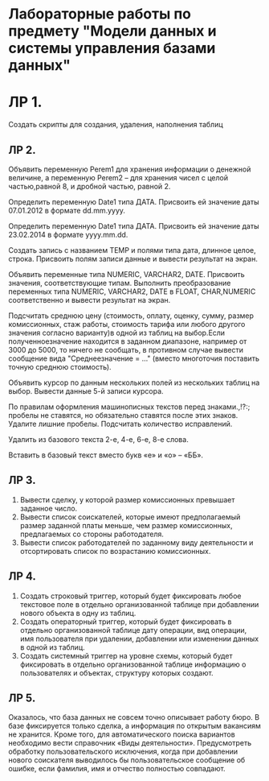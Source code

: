 # Лабораторные работы по предмету "Модели данных и системы управления базами данных"
# ЛР 1. 
Создать скрипты для создания, удаления, наполнения таблиц
## ЛР 2. 
Объявить переменную Perem1 для хранения информации о денежной величине, а 
переменную Perem2  – для хранения чисел с целой частью,равной 8, и дробной 
частью, равной 2. 

Определить  переменную  Date1  типа  ДАТА.  Присвоить  ей  значение даты 
07.01.2012 в формате dd.mm.yyyy. 

Определить  переменную  Date1  типа  ДАТА.  Присвоить  ей  значение даты 
23.02.2014 в формате yyyy.mm.dd. 

Создать запись с названием TEMP и полями типа дата, длинное целое, строка. 
Присвоить полям записи данные и вывести результат на экран. 

Объявить  переменные  типа  NUMERIC,  VARCHAR2,  DATE.  Присвоить  значения, 
соответствующие типам. Выполнить преобразование переменных типа NUMERIC, 
VARCHAR2, DATE в FLOAT, CHAR,NUMERIC соответственно и вывести результат 
на экран. 

Подсчитать  среднюю  цену  (стоимость,  оплату,  оценку,  сумму,  размер 
комиссионных,  стаж  работы,  стоимость  тарифа  или  любого  другого  значения 
согласно  варианту)в  одной  из  таблиц  на  выбор.Если  полученноезначение 
находится  в  заданном  диапазоне,  например  от  3000  до  5000,  то  ничего  не
сообщать, в противном случае вывести сообщение вида "Среднеезначение = …" 
(вместо многоточия поставить точную среднюю стоимость). 

Объявить  курсор  по  данным  нескольких  полей  из  нескольких  таблиц  на  выбор. 
Вывести данные 5-й записи курсора. 

По правилам оформления машинописных текстов перед знаками.,!?:; пробелы не 
ставятся, но обязательно ставятся после этих знаков. Удалите лишние пробелы. 
Подсчитать количество исправлений. 

Удалить из базового текста 2-е, 4-е, 6-е, 8-е слова. 

Вставить в базовый текст вместо букв «е» и «о» – «ББ». 
## ЛР 3. 
1. Вывести сделку, у которой размер комиссионных превышает заданное число. 
2. Вывести список соискателей, которые имеют предполагаемый размер заданной 
платы меньше, чем размер комиссионных, предлагаемых со стороны 
работодателя.
3. Вывести список работодателей по заданному виду деятельности и отсортировать 
список по возрастанию комиссионных.
## ЛР 4. 
1. Создать  строковый  триггер,  который  будет  фиксировать  любое  текстовое  поле  в 
отдельно организованной таблице при добавлении нового объекта в одну из таблиц. 
2. Создать  операторный  триггер,  который  будет  фиксировать  в  отдельно 
организованной  таблице  дату  операции,  вид  операции,  имя  пользователя  при 
удалении, добавлении или изменении данных в одной из таблиц. 
3. Создать  системный  триггер  на  уровне  схемы,  который  будет  фиксировать  в 
отдельно  организованной  таблице  информацию  о  пользователях  и  объектах, 
структуру которых создают.
## ЛР 5. 
Оказалось,  что  база  данных  не  совсем  точно  описывает  работу  бюро.  В  базе 
фиксируется только сделка, а информация по открытым вакансиям не хранится. 
Кроме того, для автоматического поиска вариантов необходимо вести справочник 
«Виды деятельности». 
Предусмотреть  обработку  пользовательского  исключения,  когда  при  добавлении 
нового  соискателя  выводилось  бы  пользовательское  сообщение  об  ошибке,  если 
фамилия, имя и отчество полностью совпадают.